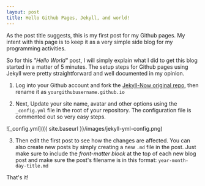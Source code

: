 ```yaml
---
layout: post
title: Hello Github Pages, Jekyll, and world!
---
```


As the post title suggests, this is my first post for my Github pages. My intent with this page is to keep it as a very simple side blog for my programming activities.

So for this *"Hello World"* post, I will simply explain what I did to get this blog started in a matter of 5 minutes. The setup steps for Github pages using Jekyll were pretty straightforward and well documented in my opinion.

1. Log into your Github account and fork the [Jekyll-Now original repo](https://github.com/barryclark/jekyll-now), then rename it as `yourgithubusername.github.io`

1. Next, Update your site name, avatar and other options using the `_config.yml` file in the root of your repository. The configuration file is commented out so very easy steps.

![_config.yml]({{ site.baseurl }}/images/jekyll-yml-config.png)

3. Then edit the first post to see how the changes are affected. You can also create new posts by simply creating a new `.md` file in the post. Just make sure to include the *front-matter block* at the top of each new blog post and make sure the post's filename is in this format: `year-month-day-title.md`

That's it!
